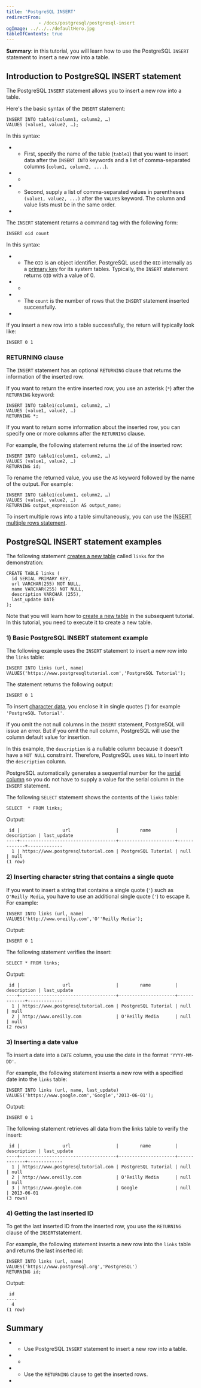```yaml
---
title: 'PostgreSQL INSERT'
redirectFrom: 
            - /docs/postgresql/postgresql-insert
ogImage: ../../../defaultHero.jpg
tableOfContents: true
---
```


**Summary**: in this tutorial, you will learn how to use the PostgreSQL `INSERT` statement to insert a new row into a table.



## Introduction to PostgreSQL INSERT statement



The PostgreSQL `INSERT` statement allows you to insert a new row into a table.



Here's the basic syntax of the `INSERT` statement:



```
INSERT INTO table1(column1, column2, …)
VALUES (value1, value2, …);
```



In this syntax:



- - First, specify the name of the table (`table1`) that you want to insert data after the `INSERT INTO` keywords and a list of comma-separated columns (`colum1, column2, ....`).
- -
- - Second, supply a list of comma-separated values in parentheses `(value1, value2, ...)` after the `VALUES` keyword. The column and value lists must be in the same order.
- 


The `INSERT` statement returns a command tag with the following form:



```
INSERT oid count
```



In this syntax:



- - The `OID` is an object identifier. PostgreSQL used the `OID` internally as a [primary key](/docs/postgresql/postgresql-primary-key) for its system tables. Typically, the `INSERT` statement returns `OID` with a value of 0.
- -
- - The `count` is the number of rows that the `INSERT` statement inserted successfully.
- 


If you insert a new row into a table successfully, the return will typically look like:



```
INSERT 0 1
```



### RETURNING clause



The `INSERT` statement has an optional `RETURNING` clause that returns the information of the inserted row.



If you want to return the entire inserted row, you use an asterisk (`*`) after the `RETURNING` keyword:



```
INSERT INTO table1(column1, column2, …)
VALUES (value1, value2, …)
RETURNING *;
```



If you want to return some information about the inserted row, you can specify one or more columns after the `RETURNING` clause.



For example, the following statement returns the `id` of the inserted row:



```
INSERT INTO table1(column1, column2, …)
VALUES (value1, value2, …)
RETURNING id;
```



To rename the returned value, you use the `AS` keyword followed by the name of the output. For example:



```
INSERT INTO table1(column1, column2, …)
VALUES (value1, value2, …)
RETURNING output_expression AS output_name;
```



To insert multiple rows into a table simultaneously, you can use the [INSERT multiple rows statement](/docs/postgresql/postgresql-insert-multiple-rows).



## PostgreSQL INSERT statement examples



The following statement [creates a new table](/docs/postgresql/postgresql-create-table "PostgreSQL CREATE TABLE") called `links` for the demonstration:



```
CREATE TABLE links (
  id SERIAL PRIMARY KEY,
  url VARCHAR(255) NOT NULL,
  name VARCHAR(255) NOT NULL,
  description VARCHAR (255),
  last_update DATE
);
```



Note that you will learn how to [create a new table](/docs/postgresql/postgresql-create-table "PostgreSQL CREATE TABLE") in the subsequent tutorial. In this tutorial, you need to execute it to create a new table.



### 1) Basic PostgreSQL INSERT statement example



The following example uses the `INSERT` statement to insert a new row into the `links` table:



```
INSERT INTO links (url, name)
VALUES('https://www.postgresqltutorial.com','PostgreSQL Tutorial');
```



The statement returns the following output:



```
INSERT 0 1
```



To insert [character data](/docs/postgresql/postgresql-char-varchar-text), you enclose it in single quotes (') for example `'PostgreSQL Tutorial'`.



If you omit the not null columns in the `INSERT` statement, PostgreSQL will issue an error. But if you omit the null column, PostgreSQL will use the column default value for insertion.



In this example, the `description` is a nullable column because it doesn't have a `NOT NULL` constraint. Therefore, PostgreSQL uses `NULL` to insert into the `description` column.



PostgreSQL automatically generates a sequential number for the [serial column](/docs/postgresql/postgresql-serial) so you do not have to supply a value for the serial column in the `INSERT` statement.



The following `SELECT` statement shows the contents of the `links` table:



```
SELECT	* FROM links;
```



Output:



```
 id |                url                 |        name         | description | last_update
----+------------------------------------+---------------------+-------------+-------------
  1 | https://www.postgresqltutorial.com | PostgreSQL Tutorial | null        | null
(1 row)
```



### 2) Inserting character string that contains a single quote



If you want to insert a string that contains a single quote (`'`) such as `O'Reilly Media`, you have to use an additional single quote (`'`) to escape it. For example:



```
INSERT INTO links (url, name)
VALUES('http://www.oreilly.com','O''Reilly Media');
```



Output:



```
INSERT 0 1
```



The following statement verifies the insert:



```
SELECT * FROM links;
```



Output:



```
 id |                url                 |        name         | description | last_update
----+------------------------------------+---------------------+-------------+-------------
  1 | https://www.postgresqltutorial.com | PostgreSQL Tutorial | null        | null
  2 | http://www.oreilly.com             | O'Reilly Media      | null        | null
(2 rows)
```



### 3) Inserting a date value



To insert a date into a `DATE` column, you use the date in the format `'YYYY-MM-DD'`.



For example, the following statement inserts a new row with a specified date into the `links` table:



```
INSERT INTO links (url, name, last_update)
VALUES('https://www.google.com','Google','2013-06-01');
```



Output:



```
INSERT 0 1
```



The following statement retrieves all data from the links table to verify the insert:



```
 id |                url                 |        name         | description | last_update
----+------------------------------------+---------------------+-------------+-------------
  1 | https://www.postgresqltutorial.com | PostgreSQL Tutorial | null        | null
  2 | http://www.oreilly.com             | O'Reilly Media      | null        | null
  3 | https://www.google.com             | Google              | null        | 2013-06-01
(3 rows)
```



### 4) Getting the last inserted ID



To get the last inserted ID from the inserted row, you use the `RETURNING` clause of the `INSERT`statement.



For example, the following statement inserts a new row into the `links` table and returns the last inserted id:



```
INSERT INTO links (url, name)
VALUES('https://www.postgresql.org','PostgreSQL')
RETURNING id;
```



Output:



```
 id
----
  4
(1 row)
```



## Summary



- - Use PostgreSQL `INSERT` statement to insert a new row into a table.
- -
- - Use the `RETURNING` clause to get the inserted rows.
- 
